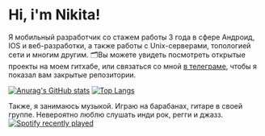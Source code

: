 # Hi, i'm Nikita!

Я мобильный разработчик со стажем работы 3 года в сфере Андроид, IOS и веб-разработки, а также работы с Unix-серверами, топологией сети и многим другим. 🗂Вы можете увидеть посмотреть открытые проекты на моем гитхабе, или связаться со мной [в телеграме](https://t.me/nkatco), чтобы я показал вам закрытые репозитории.

[![Anurag's GitHub stats](https://github-readme-stats.vercel.app/api?username=nkatco&theme=holi&show_icons=true)](https://github.com/anuraghazra/github-readme-stats)
[![Top Langs](https://github-readme-stats.vercel.app/api/top-langs/?username=anuraghazra&layout=compact&theme=holi)](https://github.com/anuraghazra/github-readme-stats)


Также, я занимаюсь музыкой. Играю на барабанах, гитаре в своей группе. Невероятно люблю слушать инди рок, регги и джазз.
[![Spotify recently played](https://spotify-recently-played-readme.vercel.app/api?user=jeffreyca16)](https://open.spotify.com/user/jeffreyca16)

